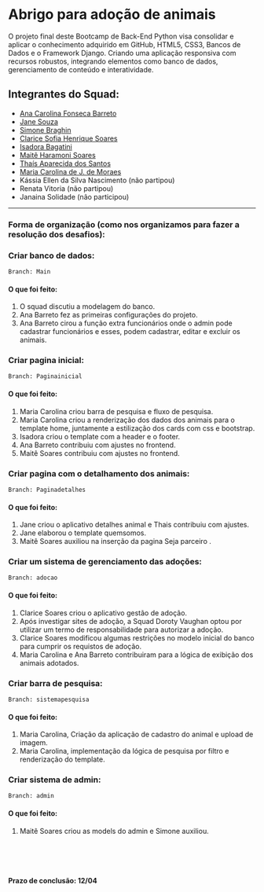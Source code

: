 # Abrigo para adoção de animais

O projeto final deste Bootcamp de Back-End Python visa consolidar e aplicar o conhecimento adquirido em GitHub, HTML5, CSS3, Bancos de Dados e o Framework Django. Criando uma aplicação responsiva com recursos robustos, integrando elementos como banco de dados, gerenciamento de conteúdo e interatividade.

## Integrantes do Squad:

- [Ana Carolina Fonseca Barreto](https://github.com/anafbarreto)
- [Jane Souza](https://github.com/janessf)
- [Simone Braghin](https://github.com/SimoneBraghin)
- [Clarice Sofia Henrique Soares](https://github.com/claricesoares)
- [Isadora Bagatini](https://github.com/IsahBag)
- [Maitê Haramoni Soares](https://github.com/maiharamoni)
- [Thaís Aparecida dos Santos](https://github.com/ThaisAp10)
- [Maria Carolina de J. de Moraes](https://github.com/CarolinaSanches24)
- Kássia Ellen da Silva Nascimento (não partipou)
- Renata Vitoria (não partipou)
- Janaina Solidade (não participou)

---

### Forma de organização (como nos organizamos para fazer a resolução dos desafios):

### Criar banco de dados:

    Branch: Main

#### O que foi feito:

1. O squad discutiu a modelagem do banco.
2. Ana Barreto fez as primeiras configurações do projeto.
3. Ana Barreto cirou a função extra funcionários onde o admin pode cadastrar funcionários e esses, podem cadastrar, editar e excluir os animais.

### Criar pagina inicial:

    Branch: Paginainicial

#### O que foi feito:

1. Maria Carolina criou barra de pesquisa e fluxo de pesquisa.
2.  Maria Carolina criou a renderização dos dados dos animais para o template home, juntamente a estilização dos cards com css e bootstrap.
3. Isadora criou o template com a header e o footer.
4. Ana Barreto contribuiu com ajustes no frontend.
5. Maitê Soares contribuiu com ajustes no frontend.

### Criar pagina com o detalhamento dos animais:

    Branch: Paginadetalhes

#### O que foi feito:

1. Jane criou o aplicativo detalhes animal e Thais contribuiu com ajustes.
2. Jane elaborou o template quemsomos.
3. Maitê Soares auxiliou na inserção da pagina Seja parceiro .

### Criar um sistema de gerenciamento das adoções:

    Branch: adocao

#### O que foi feito:

1. Clarice Soares criou o aplicativo gestão de adoção.
2. Após investigar sites de adoção, a Squad Doroty Vaughan optou por utilizar um termo de responsabilidade para autorizar a adoção.
3. Clarice Soares modificou algumas restrições no modelo inicial do banco para cumprir os requistos de adoção.
4. Maria Carolina e Ana Barreto contribuiram para a lógica de exibição dos animais adotados.

### Criar barra de pesquisa:

    Branch: sistemapesquisa

#### O que foi feito:

1. Maria Carolina, Criação da aplicação de cadastro do animal e upload de imagem.
2. Maria Carolina, implementação da lógica de pesquisa por filtro e renderização do template. 

### Criar sistema de admin:

    Branch: admin

#### O que foi feito:

1. Maitê Soares criou as models do admin e Simone auxiliou.

<br><br><br>

#### Prazo de conclusão: 12/04
